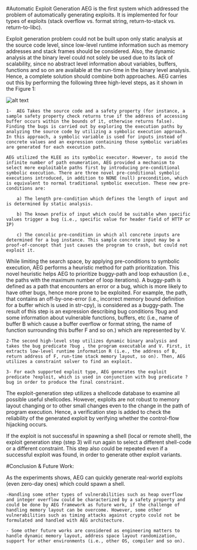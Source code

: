 #Automatic Exploit Generation
AEG is the first system which addressed the problem of automatically generating exploits. It is implemented for four types of exploits (stack overflow vs. format string, return-to-stack vs. return-to-libc).

Exploit generation problem could not be built upon only static analysis at the source code level, since low-level runtime information such as memory addresses and stack frames should be considered. Also, the dynamic analysis at the binary level could not solely be used due to its lack of scalability, since no abstract level information about variables, buffers, functions and so on are available at the run-time in the binary level analysis.  Hence, a complete solution should combine both approaches. AEG carries out this by performing the following three high-level steps, as it shown in the Figure 1:

![alt text](https://github.com/razieheskandari/Screenshots/blob/master/AEG(1).png)

	1-  AEG Takes the source code and a safety property (for instance, a sample safety property check returns true if the address of accessing buffer occurs within the bounds of it, otherwise returns false). Finding the bugs is carried out by exploring the execution paths by analyzing the source code by utilizing a symbolic execution approach.  In this approach, a symbolic variable is used for inputs instead of concrete values and an expression containing those symbolic variables are generated for each execution path. 

	AEG utilized the KLEE as its symbolic executor. However, to avoid the infinite number of path enumeration, AEG provided a mechanism to select more exploitable paths first by introducing pre-conditional symbolic execution. There are three novel pre-conditional symbolic executions introduced, in addition to NONE (null) precondition, which is equivalent to normal traditional symbolic execution. These new pre-conditions are:
	
		a) The length pre-condition which defines the length of input and is determined by static analysis. 
		
		b) The known prefix of input which could be suitable when specific values trigger a bug (i.e., specific value for header field of HTTP or IP) 
		
		c) The concolic pre-condition in which all concrete inputs are determined for a bug instance. This sample concrete input may be a proof-of-concept that just causes the program to crash, but could not exploit it. 
		
While limiting the search space, by applying pre-conditions to symbolic execution, AEG performs a heuristic method for path prioritization. This novel heuristic helps AEG to prioritize buggy-path and loop exhaustion (i.e., the paths with the maximum number of loop iterations). A buggy-path is defined as a path that encounters an error or a bug, which is more likely to have other bugs, hence more prone to be exploited. For example, the path, that contains an off-by-one-error (i.e., incorrect memory bound definition for a buffer which is used in str-cpy), is considered as a buggy-path. The result of this step is an expression describing bug conditions ?bug and some information about vulnerable functions, buffers, etc (i.e., name of buffer B which cause a buffer overflow or format string, the name of function surrounding this buffer F and so on.) which are represented by V.  

	2-The second high-level step utilizes dynamic binary analysis and takes the bug predicate ?bug , the program executable and V. First, it extracts low-level runtime information R (i.e., the address of B, return address of F, run-time stack memory layout, so on). Then, AEG utilizes a constraint solver to find an exploit. 

	3- For each supported exploit type, AEG generates the exploit predicate ?exploit, which is used in conjunction with bug predicate ?bug in order to produce the final constraint. 

The exploit-generation step utilizes a shellcode database to examine all possible useful shellcodes. However, exploits are not robust to memory layout changing or to other small changes even to the change in the path of program execution. Hence, a verification step is added to check the reliability of the generated exploit by verifying whether the control-flow hijacking occurs. 

If the exploit is not successful in spawning a shell (local or remote shell), the exploit generation step (step 3) will run again to select a different shell-code or a different constraint. This step also could be repeated even if a successful exploit was found, in order to generate other exploit variants.

#Conclusion & Future Work: 

As the experiments shows, AEG can quickly generate real-world exploits (even zero-day ones) which could spawn a shell. 

	-Handling some other types of vulnerabilities such as heap overflow and integer overflow could be characterized by a safety property and could be done by AEG framework as future work, if the challenge of handling memory layout can be overcome. However, some other vulnerabilities such as timing attacks against crypto could not be formulated and handled with AEG architecture. 
	
	- Some other future works are considered as engineering matters to handle dynamic memory layout, address space layout randomization, support for other environments (i.e., other OS, compiler and so on). 
	
